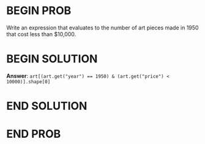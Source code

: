 # BEGIN PROB

Write an expression that evaluates to the number of art pieces made in
1950 that cost less than \$10,000.

# BEGIN SOLUTION

**Answer**: `art[(art.get("year") == 1950) & (art.get("price") < 10000)].shape[0]`

# END SOLUTION

# END PROB